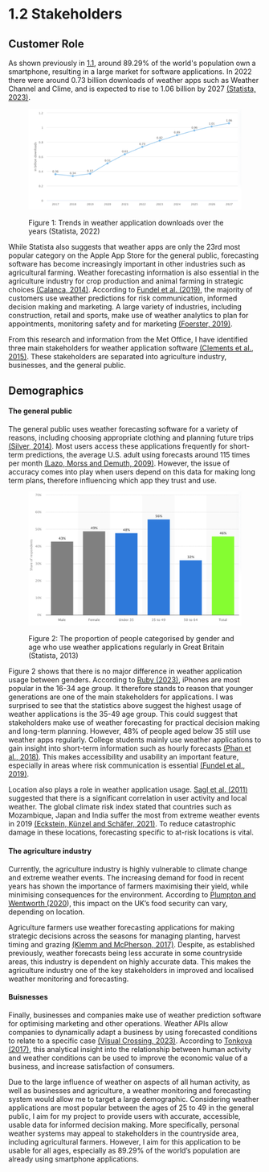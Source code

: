 # 1.2 Stakeholders

## Customer Role

As shown previously in [1.1](1.1-problem-identification.md), around 89.29% of the world's population own a smartphone, resulting in a large market for software applications. In 2022 there were around 0.73 billion downloads of weather apps such as Weather Channel and Clime, and is expected to rise to 1.06 billion by 2027 [(Statista, 2023)](../evaluation/reference-list.md).

<figure><img src="../.gitbook/assets/Downloads of weather forcasting apps (1).png" alt=""><figcaption><p>Figure 1: Trends in weather application downloads over the years (Statista, 2022)</p></figcaption></figure>

While Statista also suggests that weather apps are only the 23rd most popular category on the Apple App Store for the general public, forecasting software has become increasingly important in other industries such as agricultural farming. Weather forecasting information is also essential in the agriculture industry for crop production and animal farming in strategic choices [(Calanca, 2014)](../evaluation/reference-list.md). According to [Fundel et al. (2019)](../evaluation/reference-list.md), the majority of customers use weather predictions for risk communication, informed decision making and marketing. A large variety of industries, including construction, retail and sports, make use of weather analytics to plan for appointments, monitoring safety and for marketing [(Foerster, 2019)](../evaluation/reference-list.md).

From this research and information from the Met Office, I have identified three main stakeholders for weather application software [(Clements et al., 2015)](../evaluation/reference-list.md). These stakeholders are separated into agriculture industry, businesses, and the general public.

## Demographics

#### The general public

The general public uses weather forecasting software for a variety of reasons, including choosing appropriate clothing and planning future trips [(Silver, 2014)](../evaluation/reference-list.md). Most users access these applications frequently for short-term predictions, the average U.S. adult using forecasts around 115 times per month [(Lazo, Morss and Demuth, 2009)](../evaluation/reference-list.md). However, the issue of accuracy comes into play when users depend on this data for making long term plans, therefore influencing which app they trust and use.

<figure><img src="../.gitbook/assets/demographics.png" alt=""><figcaption><p>Figure 2: The proportion of people categorised by gender and age who use weather applications regularly in Great Britain (Statista, 2013)</p></figcaption></figure>

Figure 2 shows that there is no major difference in weather application usage between genders. According to [Ruby (2023)](../evaluation/reference-list.md), iPhones are most popular in the 16-34 age group. It therefore stands to reason that younger generations are one of the main stakeholders for applications. I was surprised to see that the statistics above suggest the highest usage of weather applications is the 35-49 age group. This could suggest that stakeholders make use of weather forecasting for practical decision making and long-term planning. However, 48% of people aged below 35 still use weather apps regularly. College students mainly use weather applications to gain insight into short-term information such as hourly forecasts [(Phan et al., 2018)](../evaluation/reference-list.md). This makes accessibility and usability an important feature, especially in areas where risk communication is essential [(Fundel et al., 2019)](../evaluation/reference-list.md).

Location also plays a role in weather application usage. [Sagl et al. (2011)](../evaluation/reference-list.md) suggested that there is a significant correlation in user activity and local weather. The global climate risk index stated that countries such as Mozambique, Japan and India suffer the most from extreme weather events in 2019 [(Eckstein, Künzel and Schäfer, 2021)](../evaluation/reference-list.md). To reduce catastrophic damage in these locations, forecasting specific to at-risk locations is vital.

#### The agriculture industry

Currently, the agriculture industry is highly vulnerable to climate change and extreme weather events. The increasing demand for food in recent years has shown the importance of farmers maximising their yield, while minimising consequences for the environment. According to [Plumpton and Wentworth (2020](../evaluation/reference-list.md)), this impact on the UK’s food security can vary, depending on location.&#x20;

Agriculture farmers use weather forecasting applications for making strategic decisions across the seasons for managing planting, harvest timing and grazing [(Klemm and McPherson, 2017)](../evaluation/reference-list.md). Despite, as established previously, weather forecasts being less accurate in some countryside areas, this industry is dependent on highly accurate data. This makes the agriculture industry one of the key stakeholders in improved and localised weather monitoring and forecasting.

#### Buisnesses

Finally, businesses and companies make use of weather prediction software for optimising marketing and other operations. Weather APIs allow companies to dynamically adapt a business by using forecasted conditions to relate to a specific case [(Visual Crossing, 2023)](../evaluation/reference-list.md). According to [Tonkova (2017)](../evaluation/reference-list.md), this analytical insight into the relationship between human activity and weather conditions can be used to improve the economic value of a business, and increase satisfaction of consumers.

Due to the large influence of weather on aspects of all human activity, as well as businesses and agriculture, a weather monitoring and forecasting system would allow me to target a large demographic. Considering weather applications are most popular between the ages of 25 to 49 in the general public, I aim for my project to provide users with accurate, accessible, usable data for informed decision making. More specifically, personal weather systems may appeal to stakeholders in the countryside area, including agricultural farmers. However, I aim for this application to be usable for all ages, especially as 89.29% of the world’s population are already using smartphone applications.
